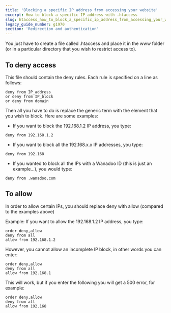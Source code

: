 ```yaml
---
title: 'Blocking a specific IP address from accessing your website'
excerpt: How to block a specific IP address with .htaccess
slug: htaccess_how_to_block_a_specific_ip_address_from_accessing_your_website
legacy_guide_number: g1970
section: 'Redirection and authentication'
---
```


You just have to create a file called .htaccess and place it in the www folder (or in a particular directory that you wish to restrict access to).

## To deny access
This file should contain the deny rules. Each rule is specified on a line as follows:


```
deny from IP_address
or deny from IP_block
or deny from domain
```


Then all you have to do is replace the generic term with the element that you wish to block. Here are some examples:


- If you want to block the 192.168.1.2 IP address, you type:


```
deny from 192.168.1.2
```


- If you want to block all the 192.168.x.x IP addresses, you type:


```
deny from 192.168
```


- If you wanted to block all the IPs with a Wanadoo ID (this is just an example...), you would type:


```
deny from .wanadoo.com
```





## To allow
In order to allow certain IPs, you should replace deny with allow (compared to the examples above)

Example:
If you want to allow the 192.168.1.2 IP address, you type:


```
order deny,allow
deny from all
allow from 192.168.1.2
```


However, you cannot allow an incomplete IP block, in other words you can enter:


```
order deny,allow
deny from all
allow from 192.168.1
```


This will work, but if you enter the following you will get a 500 error, for example: 


```
order deny,allow
deny from all
allow from 192.168
```


